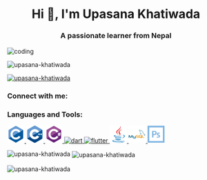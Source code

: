 <h1 align="center">Hi 👋, I'm Upasana Khatiwada</h1>
<h3 align="center">A passionate learner from Nepal</h3>

<img align="center" alt="coding" width="500" src="https://media0.giphy.com/media/RbDKaczqWovIugyJmW/giphy.gif?cid=ecf05e47gc5g4o907ci6e1wzrsm4ip7iab7fxkvb949y7iog&rid=giphy.gif&ct=g">

<p align="left"> <img src="https://komarev.com/ghpvc/?username=upasana-khatiwada&label=Profile%20views&color=0e75b6&style=flat" alt="upasana-khatiwada" /> </p>

<p align="left"> <a href="https://github.com/ryo-ma/github-profile-trophy"><img src="https://github-profile-trophy.vercel.app/?username=upasana-khatiwada" alt="upasana-khatiwada" /></a> </p>

<h3 align="left">Connect with me:</h3>
<p align="left">
</p>

<h3 align="left">Languages and Tools:</h3>
<p align="left"> <a href="https://www.cprogramming.com/" target="_blank" rel="noreferrer"> <img src="https://raw.githubusercontent.com/devicons/devicon/master/icons/c/c-original.svg" alt="c" width="40" height="40"/> </a> <a href="https://www.w3schools.com/cpp/" target="_blank" rel="noreferrer"> <img src="https://raw.githubusercontent.com/devicons/devicon/master/icons/cplusplus/cplusplus-original.svg" alt="cplusplus" width="40" height="40"/> </a> <a href="https://www.w3schools.com/cs/" target="_blank" rel="noreferrer"> <img src="https://raw.githubusercontent.com/devicons/devicon/master/icons/csharp/csharp-original.svg" alt="csharp" width="40" height="40"/> </a> <a href="https://dart.dev" target="_blank" rel="noreferrer"> <img src="https://www.vectorlogo.zone/logos/dartlang/dartlang-icon.svg" alt="dart" width="40" height="40"/> </a> <a href="https://flutter.dev" target="_blank" rel="noreferrer"> <img src="https://www.vectorlogo.zone/logos/flutterio/flutterio-icon.svg" alt="flutter" width="40" height="40"/> </a> <a href="https://www.java.com" target="_blank" rel="noreferrer"> <img src="https://raw.githubusercontent.com/devicons/devicon/master/icons/java/java-original.svg" alt="java" width="40" height="40"/> </a> <a href="https://www.mysql.com/" target="_blank" rel="noreferrer"> <img src="https://raw.githubusercontent.com/devicons/devicon/master/icons/mysql/mysql-original-wordmark.svg" alt="mysql" width="40" height="40"/> </a> <a href="https://www.photoshop.com/en" target="_blank" rel="noreferrer"> <img src="https://raw.githubusercontent.com/devicons/devicon/master/icons/photoshop/photoshop-line.svg" alt="photoshop" width="40" height="40"/> </a> </p>

<p><img align="left" src="https://github-readme-stats-sigma-five.vercel.app/api/top-langs/?username=upasana-khatiwada&show_icons=true&locale=en&layout=compact" alt="upasana-khatiwada" /></p>

<p>&nbsp;<img align="center" src="https://github-readme-stats-sigma-five.vercel.app/api/top-langs/?username=upasana-khatiwada&show_icons=true&locale=en" alt="upasana-khatiwada" /></p>

<p><img align="center" src="https://github-readme-streak-stats.herokuapp.com/?user=upasana-khatiwada&" alt="upasana-khatiwada" /></p>

